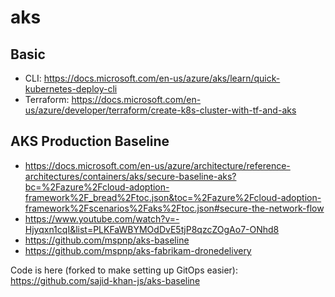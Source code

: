 # aks

## Basic

- CLI: <https://docs.microsoft.com/en-us/azure/aks/learn/quick-kubernetes-deploy-cli>
- Terraform: <https://docs.microsoft.com/en-us/azure/developer/terraform/create-k8s-cluster-with-tf-and-aks>

## AKS Production Baseline

- <https://docs.microsoft.com/en-us/azure/architecture/reference-architectures/containers/aks/secure-baseline-aks?bc=%2Fazure%2Fcloud-adoption-framework%2F_bread%2Ftoc.json&toc=%2Fazure%2Fcloud-adoption-framework%2Fscenarios%2Faks%2Ftoc.json#secure-the-network-flow>
- <https://www.youtube.com/watch?v=-Hjyqxn1cqI&list=PLKFaWBYMOdDvE5tjP8qzcZOgAo7-ONhd8>
- <https://github.com/mspnp/aks-baseline>
- <https://github.com/mspnp/aks-fabrikam-dronedelivery>

Code is here (forked to make setting up GitOps easier): <https://github.com/sajid-khan-js/aks-baseline>
